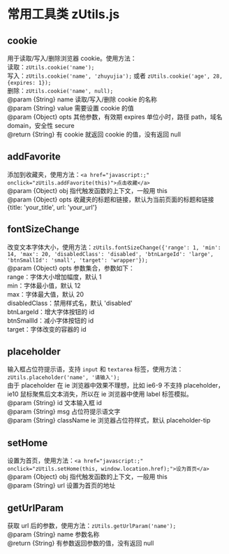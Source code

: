 # 常用工具类 zUtils.js #

## cookie ##

用于读取/写入/删除浏览器 cookie。使用方法：  
读取：`zUtils.cookie('name');`  
写入：`zUtils.cookie('name', 'zhuyujia');` 或者 `zUtils.cookie('age', 28, {expires: 1});`  
删除：`zUtils.cookie('name', null);`  
@param  {String} name  读取/写入/删除 cookie 的名称  
@param  {String} value 需要设置 cookie 的值  
@param  {Object} opts  其他参数，有效期 expires 单位小时，路径 path，域名 domain，安全性 secure  
@return {String}       有 cookie 就返回 cookie 的值，没有返回 null

## addFavorite ##

添加到收藏夹，使用方法：`<a href="javascript:;" onclick="zUtils.addFavorite(this)">点击收藏</a>`  
@param {Object} obj  指代触发函数的上下文，一般用 this  
@param {Object} opts 收藏夹的标题和链接，默认为当前页面的标题和链接 {title: 'your_title', url: 'your_url'}

## fontSizeChange ##

改变文本字体大小，使用方法：`zUtils.fontSizeChange({'range': 1, 'min': 14, 'max': 20, 'disabledClass': 'disabled', 'btnLargeId': 'large', 'btnSmallId': 'small', 'target': 'wrapper'});`  
@param  {Object} opts 参数集合，参数如下：  
range：字体大小增加幅度，默认 1  
min：字体最小值，默认 12  
max：字体最大值，默认 20  
disabledClass：禁用样式名，默认 'disabled'  
btnLargeId：增大字体按钮的 id  
btnSmallId：减小字体按钮的 id  
target：字体改变的容器的 id

## placeholder ##

输入框占位符提示语，支持 `input` 和 `textarea` 标签，使用方法：`zUtils.placeholder('name', '请输入');`  
由于 placeholder 在 ie 浏览器中效果不理想，比如 ie6-9 不支持 placeholder，ie10 鼠标聚焦后文本消失，所以在 ie 浏览器中使用 label 标签模拟。  
@param  {String} id        文本输入框 id  
@param  {String} msg       占位符提示语文字  
@param  {String} className ie 浏览器占位符样式，默认 placeholder-tip

## setHome ##

设置为首页，使用方法：`<a href="javascript:;" onclick="zUtils.setHome(this, window.location.href);">设为首页</a>`  
@param {Object} obj 指代触发函数的上下文，一般用 this  
@param {String} url 设置为首页的地址

## getUrlParam ##

获取 url 后的参数，使用方法：`zUtils.getUrlParam('name');`  
@param  {String} name 参数名称  
@return {String}      有参数返回参数的值，没有返回 null